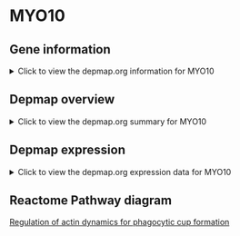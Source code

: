 <h1>MYO10</h1>

<h2>Gene information</h2>
<details>
  <summary>Click to view the depmap.org information for MYO10</summary>
  <iframe src="https://depmap.org/portal/gene/MYO10?tab=about" style="border:none;width:100%;height:800px"></iframe>
</details>

<h2>Depmap overview</h2>
<details>
  <summary>Click to view the depmap.org summary for MYO10</summary>
  <iframe src="https://depmap.org/portal/gene/MYO10?tab=overview" style="border:none;width:100%;height:800px"></iframe>
</details>

<h2>Depmap expression</h2>
<details>
  <summary>Click to view the depmap.org expression data for MYO10</summary>
  <iframe src="https://depmap.org/portal/gene/MYO10?tab=characterization" style="border:none;width:100%;height:800px"></iframe>
</details>



<h2>Reactome Pathway diagram</h2>
<a href="https://reactome.org/PathwayBrowser/#/R-HSA-2029482" target="_BLANK">Regulation of actin dynamics for phagocytic cup formation</a>



